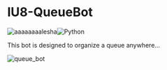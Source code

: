 # IU8-QueueBot

<img alt="aaaaaaaalesha" src="https://img.shields.io/badge/aaaaaaaalesha-2CA5E0?style=for-the-badge&logo=telegram&logoColor=white"/><img alt="Python" src="https://img.shields.io/badge/python%20-%2314354C.svg?&style=for-the-badge&logo=python&logoColor=white"/>


This bot is designed to organize a queue anywhere...

![queue_bot](https://user-images.githubusercontent.com/55093100/147390446-d783063a-e68e-4caa-9711-731c13a9fd2d.png)
